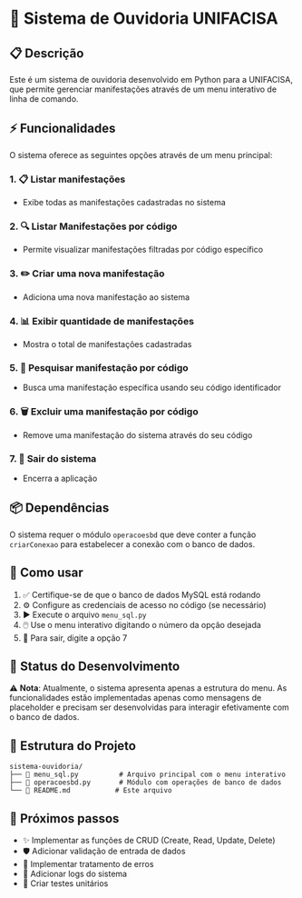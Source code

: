 # 🎯 Sistema de Ouvidoria UNIFACISA

## 📋 Descrição
Este é um sistema de ouvidoria desenvolvido em Python para a UNIFACISA, que permite gerenciar manifestações através de um menu interativo de linha de comando.

## ⚡ Funcionalidades

O sistema oferece as seguintes opções através de um menu principal:

### 1. 📋 Listar manifestações
- Exibe todas as manifestações cadastradas no sistema

### 2. 🔍 Listar Manifestações por código
- Permite visualizar manifestações filtradas por código específico

### 3. ✏️ Criar uma nova manifestação
- Adiciona uma nova manifestação ao sistema

### 4. 📊 Exibir quantidade de manifestações
- Mostra o total de manifestações cadastradas

### 5. 🔎 Pesquisar manifestação por código
- Busca uma manifestação específica usando seu código identificador

### 6. 🗑️ Excluir uma manifestação por código
- Remove uma manifestação do sistema através do seu código

### 7. 🚪 Sair do sistema
- Encerra a aplicação

## 📦 Dependências

O sistema requer o módulo `operacoesbd` que deve conter a função `criarConexao` para estabelecer a conexão com o banco de dados.

## 🚀 Como usar

1. ✅ Certifique-se de que o banco de dados MySQL está rodando
2. ⚙️ Configure as credenciais de acesso no código (se necessário)
3. ▶️ Execute o arquivo `menu_sql.py`
4. 🖱️ Use o menu interativo digitando o número da opção desejada
5. 🚪 Para sair, digite a opção 7

## 🚧 Status do Desenvolvimento

⚠️ **Nota**: Atualmente, o sistema apresenta apenas a estrutura do menu. As funcionalidades estão implementadas apenas como mensagens de placeholder e precisam ser desenvolvidas para interagir efetivamente com o banco de dados.

## 📁 Estrutura do Projeto

```
sistema-ouvidoria/
├── 📄 menu_sql.py          # Arquivo principal com o menu interativo
├── 🔧 operacoesbd.py       # Módulo com operações de banco de dados
└── 📖 README.md           # Este arquivo
```

## 🎯 Próximos passos

- ✨ Implementar as funções de CRUD (Create, Read, Update, Delete)
- 🛡️ Adicionar validação de entrada de dados
- 🚨 Implementar tratamento de erros
- 📝 Adicionar logs do sistema
- 🧪 Criar testes unitários
